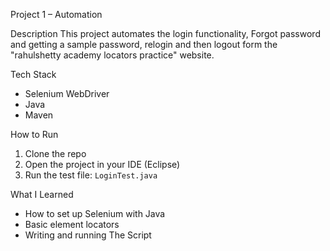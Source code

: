 Project 1 – Automation

Description
This project automates the login functionality, Forgot password and getting a sample password, relogin and then logout form the "rahulshetty academy locators practice" website.

Tech Stack
- Selenium WebDriver
- Java
- Maven

How to Run
1. Clone the repo
2. Open the project in your IDE (Eclipse)
3. Run the test file: `LoginTest.java`

What I Learned
- How to set up Selenium with Java
- Basic element locators
- Writing and running The Script

